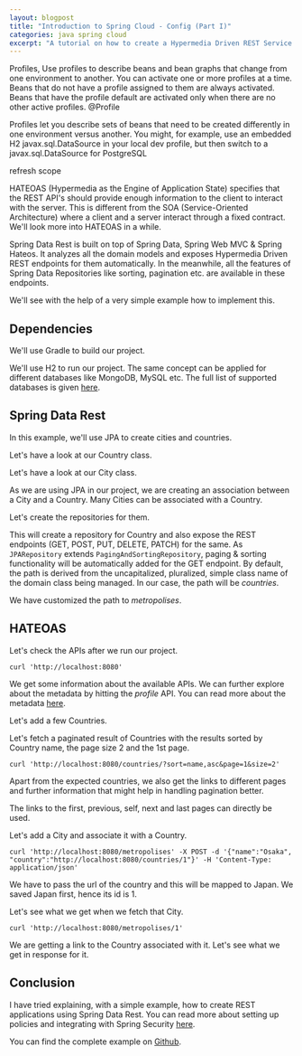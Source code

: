 ```yaml
---
layout: blogpost
title: "Introduction to Spring Cloud - Config (Part I)"
categories: java spring cloud
excerpt: "A tutorial on how to create a Hypermedia Driven REST Service using Spring Boot"
---
```


Profiles, 
 Use profiles to describe beans and bean graphs that change from one environment to another. You can activate one or more profiles at a time. Beans that do not have a profile assigned to them are always activated. Beans that have the profile default are activated only when there are no other active profiles.
 @Profile
 
 Profiles let you describe sets of beans that need to be created differently in one environment versus another. You might, for example, use an embedded H2 javax.sql.DataSource in your local dev profile, but then switch to a javax.sql.DataSource for PostgreSQL

refresh scope


HATEOAS (Hypermedia as the Engine of Application State) specifies that the REST API's 
should provide enough information to the client to interact with the server. 
This is different from the SOA (Service-Oriented Architecture) where a client 
and a server interact through a fixed contract. We'll look more into HATEOAS in a while.

Spring Data Rest is built on top of Spring Data, Spring Web MVC & Spring Hateos. 
It analyzes all the domain models and exposes Hypermedia Driven REST endpoints 
for them automatically. In the meanwhile, all the features of Spring Data Repositories
like sorting, pagination etc. are available in these endpoints. 

We'll see with the help of a very simple example how to implement this.

## Dependencies

We'll use Gradle to build our project.

<script src="https://gist.github.com/mohitsinha/63bbced7d613c88913ffcbe8cf835054.js"></script>

We'll use H2 to run our project. The same concept can be applied for different databases 
like MongoDB, MySQL etc. The full list of supported databases is given 
[here](https://docs.spring.io/spring-data/rest/docs/current/reference/html/#getting-started.bootstrap).

## Spring Data Rest

In this example, we'll use JPA to create cities and countries.

Let's have a look at our Country class.

<script src="https://gist.github.com/mohitsinha/5133fa2253f56303c817e1247173bc99.js"></script>

Let's have a look at our City class.

<script src="https://gist.github.com/mohitsinha/32d1d95bcd90400c980ea70b7968269d.js"></script>

As we are using JPA in our project, we are creating an association between a City and a Country. 
Many Cities can be associated with a Country.

Let's create the repositories for them.

<script src="https://gist.github.com/mohitsinha/ecfa9307f01184cf04343bc818abf6a1.js"></script>

This will create a repository for Country and also expose the REST endpoints (GET, POST, PUT, DELETE, PATCH) for the same. 
As `JPARepository` extends `PagingAndSortingRepository`, paging & sorting functionality will be automatically added for the GET endpoint. 
By default, the path is derived from the uncapitalized, pluralized, simple class name of the domain class being managed. 
In our case, the path will be _countries_.

<script src="https://gist.github.com/mohitsinha/4909bfffdb1261776f054da98ce56aef.js"></script>

We have customized the path to _metropolises_.

## HATEOAS

Let's check the APIs after we run our project.

`curl 'http://localhost:8080'`

<script src="https://gist.github.com/mohitsinha/45ef59569d763f0f39aac0e9bfc993a0.js"></script>
   
We get some information about the available APIs. We can further explore about the metadata by 
hitting the _profile_ API. You can read more about the metadata 
[here](https://docs.spring.io/spring-data/rest/docs/current/reference/html/#metadata).

Let's add a few Countries.

<script src="https://gist.github.com/mohitsinha/03ffa6c89f1f50d41fadd65546f6cfc6.js"></script>

Let's fetch a paginated result of Countries with the results sorted by Country name, the 
page size 2 and the 1st page.

`curl 'http://localhost:8080/countries/?sort=name,asc&page=1&size=2'`

<script src="https://gist.github.com/mohitsinha/31a61a516e4cc1edcc2115a69af0de9a.js"></script>

Apart from the expected countries, we also get the links to different pages and 
further information that might help in handling pagination better. 

The links to the first, previous, self, next and last pages can directly be used.

Let's add a City and associate it with a Country.

`curl 'http://localhost:8080/metropolises' -X POST -d '{"name":"Osaka", "country":"http://localhost:8080/countries/1"}' -H 'Content-Type: application/json'`

We have to pass the url of the country and this will be mapped to Japan. 
We saved Japan first, hence its id is 1.

Let's see what we get when we fetch that City.

`curl 'http://localhost:8080/metropolises/1'`

<script src="https://gist.github.com/mohitsinha/73ca2d35dee35cb6e2d0e614fd34b1b1.js"></script>

We are getting a link to the Country associated with it. 
Let's see what we get in response for it. 

<script src="https://gist.github.com/mohitsinha/84be4347541b040e1e3b44826e577131.js"></script>

## Conclusion

I have tried explaining, with a simple example, how to create REST applications using Spring 
Data Rest. You can read more about setting up policies and integrating with Spring Security 
[here](https://docs.spring.io/spring-data/rest/docs/current/reference/html/#security).

You can find the complete example on [Github](https://github.com/mohitsinha/tutorials/tree/master/hateoas-spring-data-rest-example).
